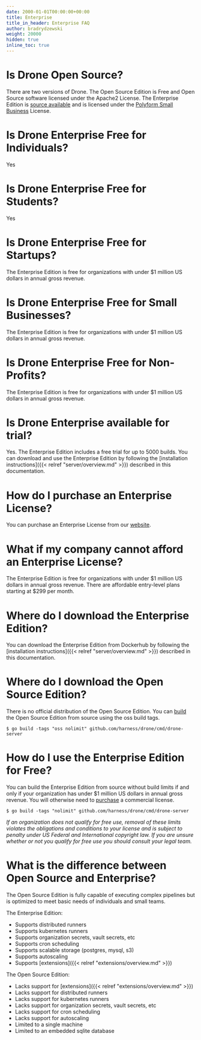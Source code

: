 ```yaml
---
date: 2000-01-01T00:00:00+00:00
title: Enterprise
title_in_header: Enterprise FAQ
author: bradrydzewski
weight: 20000
hidden: true
inline_toc: true
---
```


# Is Drone Open Source?
There are two versions of Drone. The Open Source Edition is Free and Open Source software licensed under the Apache2 License. The Enterprise Edition is [source available](https://en.wikipedia.org/wiki/Source-available_software) and is licensed under the [Polyform Small Business](https://polyformproject.org/licenses/small-business/1.0.0/) License.

# Is Drone Enterprise Free for Individuals?
Yes

# Is Drone Enterprise Free for Students?
Yes

# Is Drone Enterprise Free for Startups?
The Enterprise Edition is free for organizations with under $1 million US dollars in annual gross revenue.

# Is Drone Enterprise Free for Small Businesses?
The Enterprise Edition is free for organizations with under $1 million US dollars in annual gross revenue.

# Is Drone Enterprise Free for Non-Profits?
The Enterprise Edition is free for organizations with under $1 million US dollars in annual gross revenue.

# Is Drone Enterprise available for trial?
Yes. The Enterprise Edition includes a free trial for up to 5000 builds. You can download and use the Enterprise Edition by following the [installation instructions]({{< relref "server/overview.md" >}}) described in this documentation.

# How do I purchase an Enterprise License?
You can purchase an Enterprise License from our [website](https://drone.io/enterprise).

# What if my company cannot afford an Enterprise License?
The Enterprise Edition is free for organizations with under $1 million US dollars in annual gross revenue. There are affordable entry-level plans starting at $299 per month.

# Where do I download the Enterprise Edition?
You can download the Enterprise Edition from Dockerhub by following the [installation instructions]({{< relref "server/overview.md" >}}) described in this documentation.

# Where do I download the Open Source Edition?
There is no official distribution of the Open Source Edition. You can [build](https://github.com/harness/drone/blob/master/BUILDING_OSS) the Open Source Edition from source using the oss build tags. 

```
$ go build -tags "oss nolimit" github.com/harness/drone/cmd/drone-server
```

# How do I use the Enterprise Edition for Free?
You can build the Enterprise Edition from source without build limits if and only if your organization has under $1 million US dollars in annual gross revenue. You will otherwise need to [purchase](https://drone.io/enterprise) a commercial license.

```
$ go build -tags "nolimit" github.com/harness/drone/cmd/drone-server
```

_If an organization does not qualify for free use, removal of these limits violates the obligations and conditions to your license and is subject to penalty under US Federal and International copyright law. If you are unsure whether or not you qualify for free use you should consult your legal team._

# What is the difference between Open Source and Enterprise?

The Open Source Edition is fully capable of executing complex pipelines but is optimized to meet basic needs of individuals and small teams.

The Enterprise Edition:

* Supports distributed runners
* Supports kubernetes runners
* Supports organization secrets, vault secrets, etc
* Supports cron scheduling
* Supports scalable storage (postgres, mysql, s3)
* Supports autoscaling
* Supports [extensions]({{< relref "extensions/overview.md" >}})

The Open Source Edition:

* Lacks support for [extensions]({{< relref "extensions/overview.md" >}})
* Lacks support for distributed runners
* Lacks support for kubernetes runners
* Lacks support for organization secrets, vault secrets, etc
* Lacks support for cron scheduling
* Lacks support for autoscaling
* Limited to a single machine
* Limited to an embedded sqlite database
